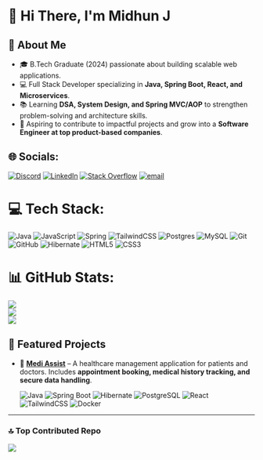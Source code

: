 # 👋 Hi There, I'm Midhun J

## 🌟 About Me  
- 🎓 B.Tech Graduate (2024) passionate about building scalable web applications.  
- 💻 Full Stack Developer specializing in **Java, Spring Boot, React, and Microservices**.  
- 📚 Learning **DSA, System Design, and Spring MVC/AOP** to strengthen problem-solving and architecture skills.  
- 🌱 Aspiring to contribute to impactful projects and grow into a **Software Engineer at top product-based companies**.  

## 🌐 Socials:
[![Discord](https://img.shields.io/badge/Discord-%237289DA.svg?logo=discord&logoColor=white)](https://discord.gg/midhun_24543) [![LinkedIn](https://img.shields.io/badge/LinkedIn-%230077B5.svg?logo=linkedin&logoColor=white)](https://linkedin.com/in/midhunjohn06) [![Stack Overflow](https://img.shields.io/badge/-Stackoverflow-FE7A16?logo=stack-overflow&logoColor=white)](https://stackoverflow.com/users/31392128) [![email](https://img.shields.io/badge/Email-D14836?logo=gmail&logoColor=white)](mailto:midhunjohn06@gmail.com)  

# 💻 Tech Stack:
![Java](https://img.shields.io/badge/java-%23ED8B00.svg?style=for-the-badge&logo=openjdk&logoColor=white) ![JavaScript](https://img.shields.io/badge/javascript-%23323330.svg?style=for-the-badge&logo=javascript&logoColor=%23F7DF1E) ![Spring](https://img.shields.io/badge/spring-%236DB33F.svg?style=for-the-badge&logo=spring&logoColor=white) ![TailwindCSS](https://img.shields.io/badge/tailwindcss-%2338B2AC.svg?style=for-the-badge&logo=tailwind-css&logoColor=white) ![Postgres](https://img.shields.io/badge/postgres-%23316192.svg?style=for-the-badge&logo=postgresql&logoColor=white) ![MySQL](https://img.shields.io/badge/mysql-4479A1.svg?style=for-the-badge&logo=mysql&logoColor=white) ![Git](https://img.shields.io/badge/git-%23F05033.svg?style=for-the-badge&logo=git&logoColor=white) ![GitHub](https://img.shields.io/badge/github-%23121011.svg?style=for-the-badge&logo=github&logoColor=white) ![Hibernate](https://img.shields.io/badge/Hibernate-59666C?style=for-the-badge&logo=Hibernate&logoColor=white) ![HTML5](https://img.shields.io/badge/html5-%23E34F26.svg?style=for-the-badge&logo=html5&logoColor=white) ![CSS3](https://img.shields.io/badge/css3-%231572B6.svg?style=for-the-badge&logo=css3&logoColor=white)  

# 📊 GitHub Stats:
![](https://github-readme-stats.vercel.app/api?username=midhun062001&theme=dark&hide_border=false&include_all_commits=false&count_private=false)<br/>
![](https://nirzak-streak-stats.vercel.app/?user=midhun062001&theme=dark&hide_border=false)<br/>
![](https://github-readme-stats.vercel.app/api/top-langs/?username=midhun062001&theme=dark&hide_border=false&include_all_commits=false&count_private=false&layout=compact)

## 🚀 Featured Projects  

- 🔹 [**Medi Assist**](https://github.com/midhun062001/medi-assist) – A healthcare management application for patients and doctors. Includes **appointment booking, medical history tracking, and secure data handling**.  

  ![Java](https://img.shields.io/badge/Java-%23ED8B00.svg?style=flat&logo=openjdk&logoColor=white) 
  ![Spring Boot](https://img.shields.io/badge/SpringBoot-%236DB33F.svg?style=flat&logo=springboot&logoColor=white) 
  ![Hibernate](https://img.shields.io/badge/Hibernate-59666C?style=flat&logo=Hibernate&logoColor=white) 
  ![PostgreSQL](https://img.shields.io/badge/Postgres-%23316192.svg?style=flat&logo=postgresql&logoColor=white) 
  ![React](https://img.shields.io/badge/React-%2320232a.svg?style=flat&logo=react&logoColor=%2361DAFB) 
  ![TailwindCSS](https://img.shields.io/badge/TailwindCSS-%2338B2AC.svg?style=flat&logo=tailwind-css&logoColor=white) 
  ![Docker](https://img.shields.io/badge/Docker-%230db7ed.svg?style=flat&logo=docker&logoColor=white) 

---

### 🔝 Top Contributed Repo
![](https://github-contributor-stats.vercel.app/api?username=midhun062001&limit=5&theme=github_dark&combine_all_yearly_contributions=true)
